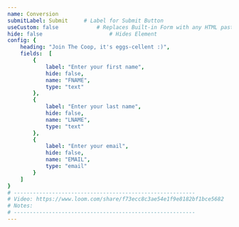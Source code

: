 ```yaml
---
name: Conversion
submitLabel: Submit		# Label for Submit Button
useCustom: false			# Replaces Built-in Form with any HTML pasted below
hide: false						# Hides Element
config: {
	heading: "Join The Coop, it's eggs-cellent :)",
	fields:  [
		{
			label: "Enter your first name",
			hide: false,
			name: "FNAME",
			type: "text"
		},
		{
			label: "Enter your last name",
			hide: false,
			name: "LNAME",
			type: "text"
		},
		{
			label: "Enter your email",
			hide: false,
			name: "EMAIL",
			type: "email"
		}
	]
}
# ---------------------------------------------------------
# Video: https://www.loom.com/share/f73ecc8c3ae54e1f9e8182bf1bce5682
# Notes:
# ---------------------------------------------------------
---
```

